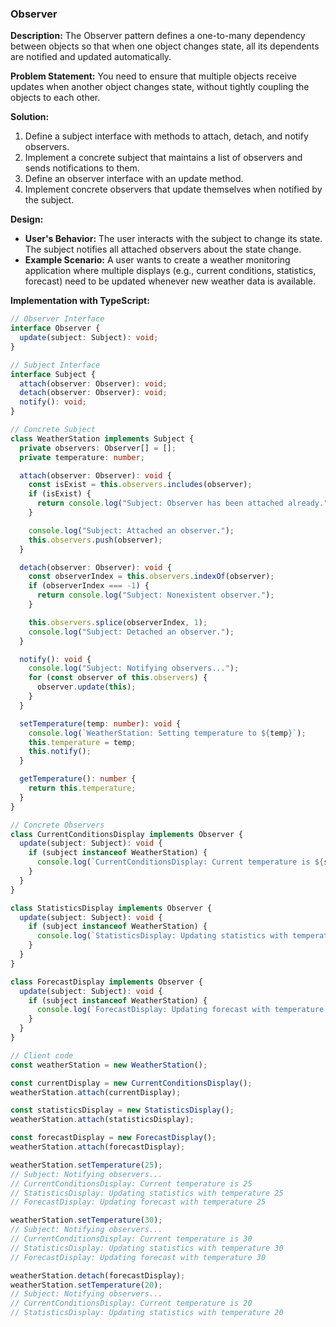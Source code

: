 ### Observer

**Description:**
The Observer pattern defines a one-to-many dependency between objects so that when one object changes state, all its dependents are notified and updated automatically.

**Problem Statement:**
You need to ensure that multiple objects receive updates when another object changes state, without tightly coupling the objects to each other.

**Solution:**

1. Define a subject interface with methods to attach, detach, and notify observers.
2. Implement a concrete subject that maintains a list of observers and sends notifications to them.
3. Define an observer interface with an update method.
4. Implement concrete observers that update themselves when notified by the subject.

**Design:**

- **User's Behavior:** The user interacts with the subject to change its state. The subject notifies all attached observers about the state change.
- **Example Scenario:** A user wants to create a weather monitoring application where multiple displays (e.g., current conditions, statistics, forecast) need to be updated whenever new weather data is available.

**Implementation with TypeScript:**

```typescript
// Observer Interface
interface Observer {
  update(subject: Subject): void;
}

// Subject Interface
interface Subject {
  attach(observer: Observer): void;
  detach(observer: Observer): void;
  notify(): void;
}

// Concrete Subject
class WeatherStation implements Subject {
  private observers: Observer[] = [];
  private temperature: number;

  attach(observer: Observer): void {
    const isExist = this.observers.includes(observer);
    if (isExist) {
      return console.log("Subject: Observer has been attached already.");
    }

    console.log("Subject: Attached an observer.");
    this.observers.push(observer);
  }

  detach(observer: Observer): void {
    const observerIndex = this.observers.indexOf(observer);
    if (observerIndex === -1) {
      return console.log("Subject: Nonexistent observer.");
    }

    this.observers.splice(observerIndex, 1);
    console.log("Subject: Detached an observer.");
  }

  notify(): void {
    console.log("Subject: Notifying observers...");
    for (const observer of this.observers) {
      observer.update(this);
    }
  }

  setTemperature(temp: number): void {
    console.log(`WeatherStation: Setting temperature to ${temp}`);
    this.temperature = temp;
    this.notify();
  }

  getTemperature(): number {
    return this.temperature;
  }
}

// Concrete Observers
class CurrentConditionsDisplay implements Observer {
  update(subject: Subject): void {
    if (subject instanceof WeatherStation) {
      console.log(`CurrentConditionsDisplay: Current temperature is ${subject.getTemperature()}`);
    }
  }
}

class StatisticsDisplay implements Observer {
  update(subject: Subject): void {
    if (subject instanceof WeatherStation) {
      console.log(`StatisticsDisplay: Updating statistics with temperature ${subject.getTemperature()}`);
    }
  }
}

class ForecastDisplay implements Observer {
  update(subject: Subject): void {
    if (subject instanceof WeatherStation) {
      console.log(`ForecastDisplay: Updating forecast with temperature ${subject.getTemperature()}`);
    }
  }
}

// Client code
const weatherStation = new WeatherStation();

const currentDisplay = new CurrentConditionsDisplay();
weatherStation.attach(currentDisplay);

const statisticsDisplay = new StatisticsDisplay();
weatherStation.attach(statisticsDisplay);

const forecastDisplay = new ForecastDisplay();
weatherStation.attach(forecastDisplay);

weatherStation.setTemperature(25);
// Subject: Notifying observers...
// CurrentConditionsDisplay: Current temperature is 25
// StatisticsDisplay: Updating statistics with temperature 25
// ForecastDisplay: Updating forecast with temperature 25

weatherStation.setTemperature(30);
// Subject: Notifying observers...
// CurrentConditionsDisplay: Current temperature is 30
// StatisticsDisplay: Updating statistics with temperature 30
// ForecastDisplay: Updating forecast with temperature 30

weatherStation.detach(forecastDisplay);
weatherStation.setTemperature(20);
// Subject: Notifying observers...
// CurrentConditionsDisplay: Current temperature is 20
// StatisticsDisplay: Updating statistics with temperature 20
```
